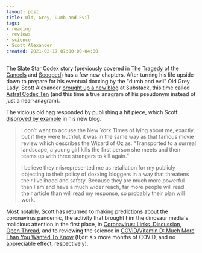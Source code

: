 ```yaml
---
layout: post
title: Old, Grey, Dumb and Evil
tags:
- reading
- reviews
- science
- Scott Alexander
created: 2021-02-17 07:00:00-04:00
---
```

The Slate Star Codex story (previously covered in [The Tragedy of the Cancels](/blog/2020/06/23/tragedy-of-the-cancels/) and [Scooped](/blog/2020/07/10/scooped/)) has a few new chapters.  After turning his life upside-down to prepare for his eventual doxxing by the "dumb and evil" Old Grey Lady, Scott Alexander [brought up a new blog](https://astralcodexten.substack.com/p/still-alive) at Substack, this time called [Astral Codex Ten](https://astralcodexten.substack.com) (and this time a true anagram of his pseudonym instead of just a near-anagram).

The vicious old hag responded by publishing a hit piece, which Scott [disproved by example](https://astralcodexten.substack.com/p/statement-on-new-york-times-article) in his new blog.

> I don’t want to accuse the New York Times of lying about me, exactly, but if they were truthful, it was in the same way as that famous movie review which describes the Wizard of Oz as: “Transported to a surreal landscape, a young girl kills the first person she meets and then teams up with three strangers to kill again.”
>
> I believe they misrepresented me as retaliation for my publicly objecting to their policy of doxxing bloggers in a way that threatens their livelihood and safety. Because they are much more powerful than I am and have a much wider reach, far more people will read their article than will read my response, so probably their plan will work.

Most notably, Scott has returned to making predictions about the coronavirus pandemic, the activity that brought him the dinosaur media's malicious attention in the first place, in [Coronavirus: Links, Discussion, Open Thread](https://astralcodexten.substack.com/p/coronavirus-links-discussion-open), and to reviewing the science in [COVID/Vitamin D: Much More Than You Wanted To Know](https://astralcodexten.substack.com/p/covidvitamin-d-much-more-than-you) (tl;dr: six more months of COVID, and no appreciable effect, respectively).
